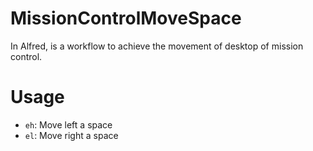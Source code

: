 MissionControlMoveSpace
=======================

In Alfred, is a workflow to achieve the movement of desktop of mission control.

# Usage

- `eh`: Move left a space
- `el`: Move right a space

